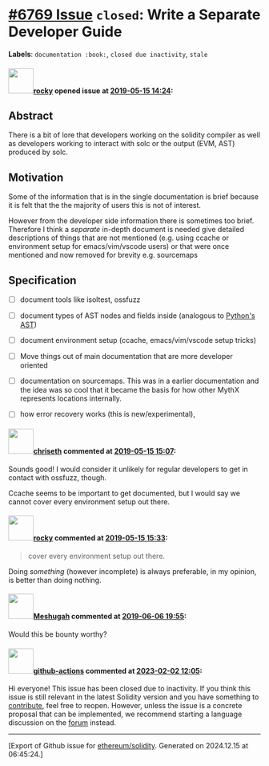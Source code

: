 # [\#6769 Issue](https://github.com/ethereum/solidity/issues/6769) `closed`: Write a Separate Developer Guide
**Labels**: `documentation :book:`, `closed due inactivity`, `stale`


#### <img src="https://avatars.githubusercontent.com/u/8851?v=4" width="50">[rocky](https://github.com/rocky) opened issue at [2019-05-15 14:24](https://github.com/ethereum/solidity/issues/6769):

## Abstract

There is a bit of lore that developers working on the solidity compiler as well as developers working to interact with solc or the output (EVM, AST) produced by solc.



## Motivation

Some of the information that is in the single documentation is brief because it is felt that the the majority of users this is not of interest. 

However from the developer side information there is sometimes too brief. Therefore I think a _separate_ in-depth document is needed give detailed descriptions of things that are not mentioned (e.g. using ccache or environment setup for emacs/vim/vscode users) or that were once mentioned and now removed for brevity e.g. sourcemaps 


## Specification

- [ ] document  tools like isoltest, ossfuzz
- [ ] document types of AST nodes and fields inside (analogous to [Python's AST](https://docs.python.org/3/library/ast.html?highlight=ast))
- [ ] document environment setup (ccache, emacs/vim/vscode setup tricks)
- [ ] Move things out of main documentation that are more developer oriented
- [ ] documentation on sourcemaps. This was in a earlier documentation and the idea was so cool that it became the basis for how other MythX represents locations internally.
- [ ] how error recovery works (this is new/experimental), 


#### <img src="https://avatars.githubusercontent.com/u/9073706?v=4" width="50">[chriseth](https://github.com/chriseth) commented at [2019-05-15 15:07](https://github.com/ethereum/solidity/issues/6769#issuecomment-492695140):

Sounds good! I would consider it unlikely for regular developers to get in contact with ossfuzz, though.

Ccache seems to be important to get documented, but I would say we cannot cover every environment setup out there.

#### <img src="https://avatars.githubusercontent.com/u/8851?v=4" width="50">[rocky](https://github.com/rocky) commented at [2019-05-15 15:33](https://github.com/ethereum/solidity/issues/6769#issuecomment-492705682):

> cover every environment setup out there.

Doing _something_ (however incomplete) is always preferable, in my opinion, is better than doing nothing.

#### <img src="https://avatars.githubusercontent.com/u/5532672?u=0dd49338f6fa8975d7f510e8d9352d02822c9ca5&v=4" width="50">[Meshugah](https://github.com/Meshugah) commented at [2019-06-06 19:55](https://github.com/ethereum/solidity/issues/6769#issuecomment-499643222):

Would this be bounty worthy?

#### <img src="https://avatars.githubusercontent.com/in/15368?v=4" width="50">[github-actions](https://github.com/apps/github-actions) commented at [2023-02-02 12:05](https://github.com/ethereum/solidity/issues/6769#issuecomment-1413631477):

Hi everyone! This issue has been closed due to inactivity.
If you think this issue is still relevant in the latest Solidity version and you have something to [contribute](https://docs.soliditylang.org/en/latest/contributing.html), feel free to reopen.
However, unless the issue is a concrete proposal that can be implemented, we recommend starting a language discussion on the [forum](https://forum.soliditylang.org) instead.


-------------------------------------------------------------------------------



[Export of Github issue for [ethereum/solidity](https://github.com/ethereum/solidity). Generated on 2024.12.15 at 06:45:24.]
